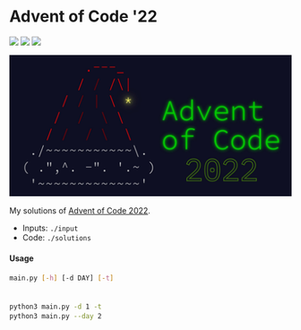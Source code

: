 # Advent of Code '22

![](https://img.shields.io/badge/day%20📅-3-blue) ![](https://img.shields.io/badge/stars%20⭐-6-yellow) ![](https://img.shields.io/badge/days%20completed-3-red)

<img src="banner.jpeg" width="800" alt="AoC2000 banner"/>


My solutions of [Advent of Code 2022](https://adventofcode.com/2022).

- Inputs: `./input`
- Code: `./solutions`

#### Usage
```bash
main.py [-h] [-d DAY] [-t]


python3 main.py -d 1 -t
python3 main.py --day 2
```
